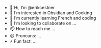 - 👋 Hi, I’m @erikcestner
- 👀 I’m interested in Obsidian and Cooking
- 🌱 I’m currently learning French and coding
- 💞️ I’m looking to collaborate on ...
- 📫 How to reach me ...
- 😄 Pronouns: ...
- ⚡ Fun fact: ...

<!---
erikcestner/erikcestner is a ✨ special ✨ repository because its `README.md` (this file) appears on your GitHub profile.
You can click the Preview link to take a look at your changes.
--->
